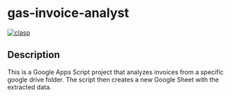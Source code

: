 # gas-invoice-analyst

[![clasp](https://img.shields.io/badge/built%20with-clasp-4285f4.svg)](https://github.com/google/clasp)

## Description

This is a Google Apps Script project that analyzes invoices from a specific google drive folder.
The script then creates a new Google Sheet with the extracted data.